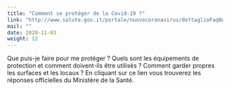```yaml
---
title: "Comment se protéger de la Covid-19 ?"
link: "http://www.salute.gov.it/portale/nuovocoronavirus/dettaglioFaqNuovoCoronavirus.jsp?lingua=italiano&id=235"
mail: ""
date: 2020-11-03
weight: 12
---
```


Que puis-je faire pour me protéger ?
Quels sont les équipements de protection et comment doivent-ils être utilisés ?
Comment garder propres les surfaces et les locaux ?
En cliquant sur ce lien vous trouverez les réponses officielles du Ministère de la Santé.
